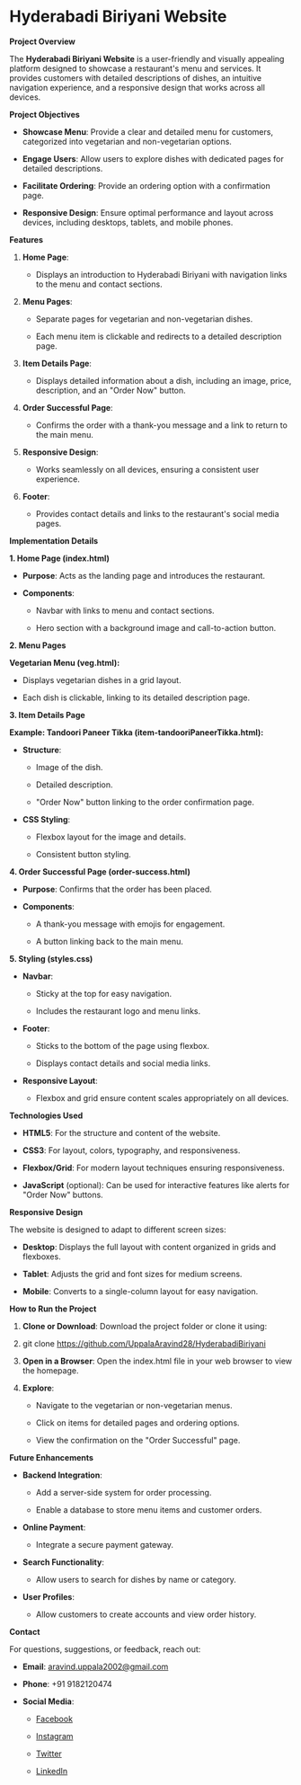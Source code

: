 # Hyderabadi Biriyani Website

**Project Overview**

The **Hyderabadi Biriyani Website** is a user-friendly and visually
appealing platform designed to showcase a restaurant\'s menu and
services. It provides customers with detailed descriptions of dishes, an
intuitive navigation experience, and a responsive design that works
across all devices.


**Project Objectives**

-   **Showcase Menu**: Provide a clear and detailed menu for customers,
    categorized into vegetarian and non-vegetarian options.

-   **Engage Users**: Allow users to explore dishes with dedicated pages
    for detailed descriptions.

-   **Facilitate Ordering**: Provide an ordering option with a
    confirmation page.

-   **Responsive Design**: Ensure optimal performance and layout across
    devices, including desktops, tablets, and mobile phones.
    

**Features**

1.  **Home Page**:

    -   Displays an introduction to Hyderabadi Biriyani with navigation
        links to the menu and contact sections.

2.  **Menu Pages**:

    -   Separate pages for vegetarian and non-vegetarian dishes.

    -   Each menu item is clickable and redirects to a detailed
        description page.

3.  **Item Details Page**:

    -   Displays detailed information about a dish, including an image,
        price, description, and an \"Order Now\" button.

4.  **Order Successful Page**:

    -   Confirms the order with a thank-you message and a link to return
        to the main menu.

5.  **Responsive Design**:

    -   Works seamlessly on all devices, ensuring a consistent user
        experience.

6.  **Footer**:

    -   Provides contact details and links to the restaurant\'s social
        media pages.



**Implementation Details**

**1. Home Page (index.html)**

-   **Purpose**: Acts as the landing page and introduces the restaurant.

-   **Components**:

    -   Navbar with links to menu and contact sections.

    -   Hero section with a background image and call-to-action button.

**2. Menu Pages**

**Vegetarian Menu (veg.html):**

-   Displays vegetarian dishes in a grid layout.

-   Each dish is clickable, linking to its detailed description page.

**3. Item Details Page**

**Example: Tandoori Paneer Tikka (item-tandooriPaneerTikka.html):**

-   **Structure**:

    -   Image of the dish.

    -   Detailed description.

    -   \"Order Now\" button linking to the order confirmation page.

-   **CSS Styling**:

    -   Flexbox layout for the image and details.

    -   Consistent button styling.

**4. Order Successful Page (order-success.html)**

-   **Purpose**: Confirms that the order has been placed.

-   **Components**:

    -   A thank-you message with emojis for engagement.

    -   A button linking back to the main menu.

**5. Styling (styles.css)**

-   **Navbar**:

    -   Sticky at the top for easy navigation.

    -   Includes the restaurant logo and menu links.

-   **Footer**:

    -   Sticks to the bottom of the page using flexbox.

    -   Displays contact details and social media links.

-   **Responsive Layout**:

    -   Flexbox and grid ensure content scales appropriately on all
        devices.

**Technologies Used**

-   **HTML5**: For the structure and content of the website.

-   **CSS3**: For layout, colors, typography, and responsiveness.

-   **Flexbox/Grid**: For modern layout techniques ensuring
    responsiveness.

-   **JavaScript** (optional): Can be used for interactive features like
    alerts for \"Order Now\" buttons.

**Responsive Design**

The website is designed to adapt to different screen sizes:

-   **Desktop**: Displays the full layout with content organized in
    grids and flexboxes.

-   **Tablet**: Adjusts the grid and font sizes for medium screens.

-   **Mobile**: Converts to a single-column layout for easy navigation.

**How to Run the Project**

1.  **Clone or Download**: Download the project folder or clone it
    using:

2.  git clone
    https://github.com/UppalaAravind28/HyderabadiBiriyani

3.  **Open in a Browser**: Open the index.html file in your web browser
    to view the homepage.

4.  **Explore**:

    -   Navigate to the vegetarian or non-vegetarian menus.

    -   Click on items for detailed pages and ordering options.

    -   View the confirmation on the \"Order Successful\" page.

**Future Enhancements**

-   **Backend Integration**:

    -   Add a server-side system for order processing.

    -   Enable a database to store menu items and customer orders.

-   **Online Payment**:

    -   Integrate a secure payment gateway.

-   **Search Functionality**:

    -   Allow users to search for dishes by name or category.

-   **User Profiles**:

    -   Allow customers to create accounts and view order history.

**Contact**

For questions, suggestions, or feedback, reach out:

-   **Email**:
    [aravind.uppala2002@gmail.com](mailto:aravind.uppala2002@gmail.com)

-   **Phone**: +91 9182120474

-   **Social Media**:


    -   [Facebook](https://www.facebook.com/share/187EbwJwhn/)

    -   [Instagram](https://www.instagram.com/uppala_aravind28/profilecard/?igsh=N2hrYmFtdTQ5cXVx)

    -   [Twitter](https://x.com/uppalaaravind28?t=CZD1P8DMIqmAGwbZFha7Sw&s=09)

    -   [LinkedIn](https://www.linkedin.com/in/uppala-aravind-28-lin)
